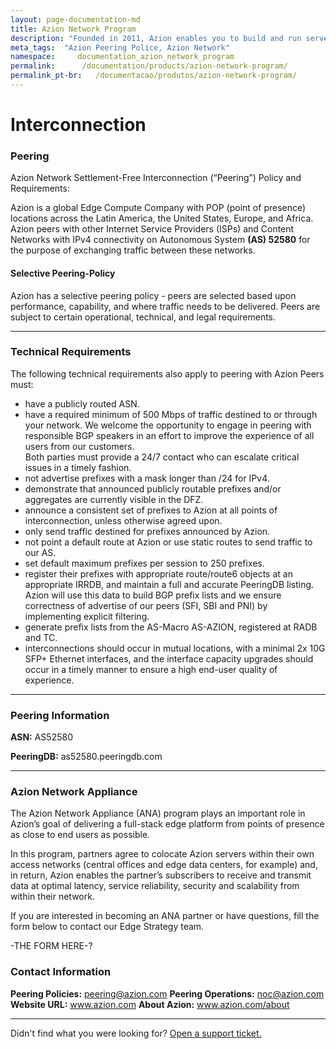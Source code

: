 ```yaml
---
layout: page-documentation-md
title: Azion Network Program
description: "Founded in 2011, Azion enables you to build and run serverless applications at the edge of the network or your own premisses, closer to users and devices."
meta_tags:  "Azion Peering Police, Azion Network"
namespace:     documentation_azion_network_program
permalink:      /documentation/products/azion-network-program/
permalink_pt-br:   /documentacao/produtos/azion-network-program/
---
```


# Interconnection

### Peering

Azion Network Settlement-Free Interconnection (“Peering”) Policy and Requirements:

Azion is a global Edge Compute Company with POP (point of presence) locations across the Latin America, the United States, Europe, and Africa. Azion peers with other Internet Service Providers (ISPs) and Content Networks with IPv4 connectivity on Autonomous System **(AS) 52580** for the purpose of exchanging traffic between these networks.

#### Selective Peering-Policy

Azion has a selective peering policy - peers are selected based upon performance, capability, and where traffic needs to be delivered. Peers are subject to certain operational, technical, and legal requirements.

---

### Technical Requirements

The following technical requirements also apply to peering with Azion Peers must:


* have a publicly routed ASN.
* have a required minimum of 500 Mbps of traffic destined to or through your network. We welcome the opportunity to engage in peering with responsible BGP speakers in an effort to improve the experience of all users from our customers.<br>Both parties must provide a 24/7 contact who can escalate critical issues in a timely fashion.
* not advertise prefixes with a mask longer than /24 for IPv4.
* demonstrate that announced publicly routable prefixes and/or aggregates are currently visible in the DFZ.
* announce a consistent set of prefixes to Azion at all points of interconnection, unless otherwise agreed upon.
* only send traffic destined for prefixes announced by Azion.
* not point a default route at Azion or use static routes to send traffic to our AS.
* set default maximum prefixes per session to 250 prefixes.
* register their prefixes with appropriate route/route6 objects at an appropriate IRRDB, and maintain a full and accurate PeeringDB listing. Azion will use this data to build BGP prefix lists and we ensure correctness of advertise of our peers (SFI, SBI and PNI) by implementing explicit filtering.
* generate prefix lists from the AS-Macro AS-AZION, registered at RADB and TC.
* interconnections should occur in mutual locations, with a minimal 2x 10G SFP+ Ethernet interfaces, and the interface capacity upgrades should occur in a timely manner to ensure a high end-user quality of experience.

---

### Peering Information

**ASN:** AS52580

**PeeringDB:** as52580.peeringdb.com

---

### Azion Network Appliance

The Azion Network Appliance (ANA) program plays an important role in Azion’s goal of delivering a full-stack edge platform from points of presence as close to end users as possible. 

In this program, partners agree to colocate Azion servers within their own access networks (central offices and edge data centers, for example) and, in return, Azion enables the partner’s subscribers to receive and transmit data at optimal latency, service reliability, security and scalability from within their network.

If you are interested in becoming an ANA partner or have questions, fill the form below to contact our Edge Strategy team.

-THE FORM HERE-?

### Contact Information

**Peering Policies:** peering@azion.com
**Peering Operations:** noc@azion.com
**Website URL:** www.azion.com
**About Azion:** www.azion.com/about

---

Didn't find what you were looking for? [Open a support ticket.](https://tickets.azion.com/)
